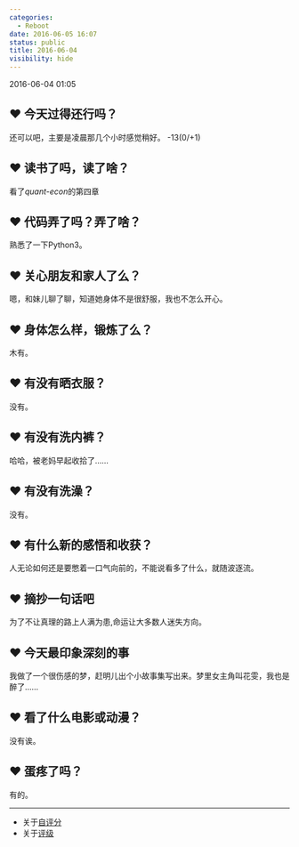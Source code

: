 ```yaml
---
categories:
  - Reboot
date: 2016-06-05 16:07
status: public
title: 2016-06-04
visibility: hide
---
```


2016-06-04 01:05

<!-- more -->

## ❤ 今天过得还行吗？

还可以吧，主要是凌晨那几个小时感觉稍好。 -13(0/+1)

## ❤ 读书了吗，读了啥？

看了*quant-econ*的第四章

## ❤ 代码弄了吗？弄了啥？

熟悉了一下Python3。

## ❤ 关心朋友和家人了么？

嗯，和妹儿聊了聊，知道她身体不是很舒服，我也不怎么开心。

## ❤ 身体怎么样，锻炼了么？

木有。

## ❤ 有没有晒衣服？

没有。

## ❤ 有没有洗内裤？

哈哈，被老妈早起收拾了……

## ❤ 有没有洗澡？

没有。

## ❤ 有什么新的感悟和收获？

人无论如何还是要憋着一口气向前的，不能说看多了什么，就随波逐流。

## ❤ 摘抄一句话吧

为了不让真理的路上人满为患,命运让大多数人迷失方向。

## ❤ 今天最印象深刻的事

我做了一个很伤感的梦，赶明儿出个小故事集写出来。梦里女主角叫花雯，我也是醉了……

## ❤ 看了什么电影或动漫？

没有诶。

## ❤ 蛋疼了吗？

有的。

---
+ 关于[自评分]()
+ 关于[评级]()